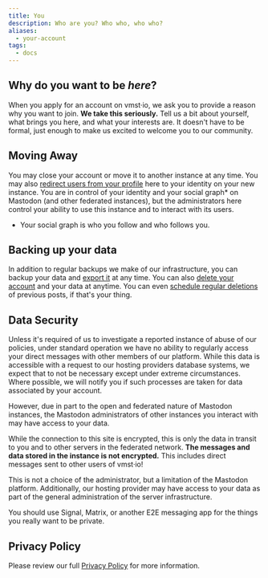 ```yaml
---
title: You
description: Who are you? Who who, who who?
aliases:
  - your-account
tags:
  - docs
---
```


## Why do you want to be _here_?

When you apply for an account on vmst·io, we ask you to provide a reason why you want to join.
**We take this seriously.**
Tell us a bit about yourself, what brings you here, and what your interests are.
It doesn't have to be formal, just enough to make us excited to welcome you to our community.

## Moving Away

You may close your account or move it to another instance at any time.
You may also [redirect users from your profile](https://docs.joinmastodon.org/user/moving/#migration) here to your identity on your new instance.
You are in control of your identity and your social graph* on Mastodon (and other federated instances), but the administrators here control your ability to use this instance and to interact with its users.

* Your social graph is who you follow and who follows you.

## Backing up your data

In addition to regular backups we make of our infrastructure, you can backup your data and [export it](https://docs.joinmastodon.org/user/moving/#export) at any time.
You can also [delete your account](https://docs.joinmastodon.org/user/moving/#delete) and your data at anytime.
You can even [schedule regular deletions](https://vmst.io/statuses_cleanup) of previous posts, if that's your thing.

## Data Security

Unless it's required of us to investigate a reported instance of abuse of our policies, under standard operation we have no ability to regularly access your direct messages with other members of our platform.
While this data is accessible with a request to our hosting providers database systems, we expect that to not be necessary except under extreme circumstances.
Where possible, we will notify you if such processes are taken for data associated by your account.

However, due in part to the open and federated nature of Mastodon instances, the Mastodon administrators of other instances you interact with may have access to your data.

While the connection to this site is encrypted, this is only the data in transit to you and to other servers in the federated network.
**The messages and data stored in the instance is not encrypted.**
This includes direct messages sent to other users of vmst·io!

This is not a choice of the administrator, but a limitation of the Mastodon platform.
Additionally, our hosting provider may have access to your data as part of the general administration of the server infrastructure.

You should use Signal, Matrix, or another E2E messaging app for the things you really want to be private.

## Privacy Policy

Please review our full [Privacy Policy](https://vmst.io/terms) for more information.
